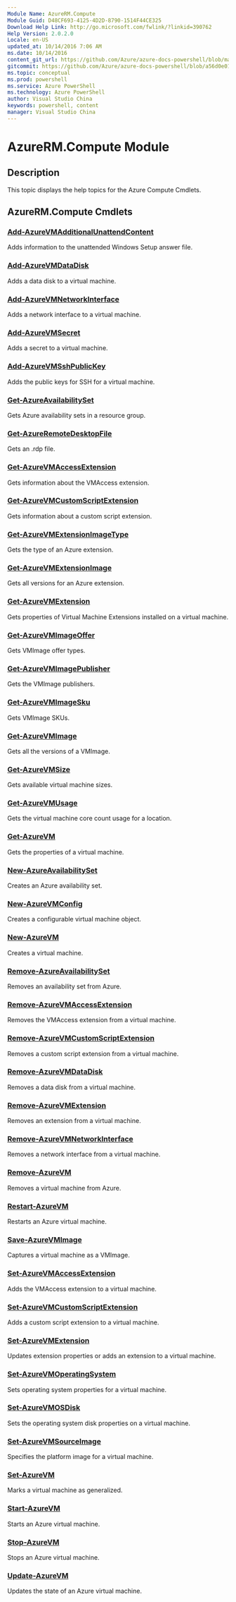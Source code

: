 ```yaml
---
Module Name: AzureRM.Compute
Module Guid: D48CF693-4125-4D2D-8790-1514F44CE325
Download Help Link: http://go.microsoft.com/fwlink/?linkid=390762
Help Version: 2.0.2.0
Locale: en-US
updated_at: 10/14/2016 7:06 AM
ms.date: 10/14/2016
content_git_url: https://github.com/Azure/azure-docs-powershell/blob/master/azureps-cmdlets-docs/ResourceManager/AzureRM.Compute/v0.9.8/CmdletMDs/AzureRM.Compute.md
gitcommit: https://github.com/Azure/azure-docs-powershell/blob/a56d0e01e65c2c33aa2af13dd29addc94ead6e88/azureps-cmdlets-docs/ResourceManager/AzureRM.Compute/v0.9.8/CmdletMDs/AzureRM.Compute.md
ms.topic: conceptual
ms.prod: powershell
ms.service: Azure PowerShell
ms.technology: Azure PowerShell
author: Visual Studio China
keywords: powershell, content
manager: Visual Studio China
---
```


# AzureRM.Compute Module
## Description
This topic displays the help topics for the Azure Compute Cmdlets.

## AzureRM.Compute Cmdlets
### [Add-AzureVMAdditionalUnattendContent](Add-AzureVMAdditionalUnattendContent.md)
Adds information to the unattended Windows Setup answer file.


### [Add-AzureVMDataDisk](Add-AzureVMDataDisk.md)
Adds a data disk to a virtual machine.


### [Add-AzureVMNetworkInterface](Add-AzureVMNetworkInterface.md)
Adds a network interface to a virtual machine.


### [Add-AzureVMSecret](Add-AzureVMSecret.md)
Adds a secret to a virtual machine.


### [Add-AzureVMSshPublicKey](Add-AzureVMSshPublicKey.md)
Adds the public keys for SSH for a virtual machine.


### [Get-AzureAvailabilitySet](Get-AzureAvailabilitySet.md)
Gets Azure availability sets in a resource group.


### [Get-AzureRemoteDesktopFile](Get-AzureRemoteDesktopFile.md)
Gets an .rdp file.


### [Get-AzureVMAccessExtension](Get-AzureVMAccessExtension.md)
Gets information about the VMAccess extension.


### [Get-AzureVMCustomScriptExtension](Get-AzureVMCustomScriptExtension.md)
Gets information about a custom script extension.

### [Get-AzureVMExtensionImageType](Get-AzureVMExtensionImageType.md)
Gets the type of an Azure extension.


### [Get-AzureVMExtensionImage](Get-AzureVMExtensionImage.md)
Gets all versions for an Azure extension.


### [Get-AzureVMExtension](Get-AzureVMExtension.md)
Gets properties of Virtual Machine Extensions installed on a virtual machine.

### [Get-AzureVMImageOffer](Get-AzureVMImageOffer.md)
Gets VMImage offer types.


### [Get-AzureVMImagePublisher](Get-AzureVMImagePublisher.md)
Gets the VMImage publishers.


### [Get-AzureVMImageSku](Get-AzureVMImageSku.md)
Gets VMImage SKUs.


### [Get-AzureVMImage](Get-AzureVMImage.md)
Gets all the versions of a VMImage.


### [Get-AzureVMSize](Get-AzureVMSize.md)
Gets available virtual machine sizes.


### [Get-AzureVMUsage](Get-AzureVMUsage.md)
Gets the virtual machine core count usage for a location.


### [Get-AzureVM](Get-AzureVM.md)
Gets the properties of a virtual machine.


### [New-AzureAvailabilitySet](New-AzureAvailabilitySet.md)
Creates an Azure availability set.


### [New-AzureVMConfig](New-AzureVMConfig.md)
Creates a configurable virtual machine object.


### [New-AzureVM](New-AzureVM.md)
Creates a virtual machine.


### [Remove-AzureAvailabilitySet](Remove-AzureAvailabilitySet.md)
Removes an availability set from Azure.


### [Remove-AzureVMAccessExtension](Remove-AzureVMAccessExtension.md)
Removes the VMAccess extension from a virtual machine.


### [Remove-AzureVMCustomScriptExtension](Remove-AzureVMCustomScriptExtension.md)
Removes a custom script extension from a virtual machine.


### [Remove-AzureVMDataDisk](Remove-AzureVMDataDisk.md)
Removes a data disk from a virtual machine.


### [Remove-AzureVMExtension](Remove-AzureVMExtension.md)
Removes an extension from a virtual machine.


### [Remove-AzureVMNetworkInterface](Remove-AzureVMNetworkInterface.md)
Removes a network interface from a virtual machine.


### [Remove-AzureVM](Remove-AzureVM.md)
Removes a virtual machine from Azure.


### [Restart-AzureVM](Restart-AzureVM.md)
Restarts an Azure virtual machine.


### [Save-AzureVMImage](Save-AzureVMImage.md)
Captures a virtual machine as a VMImage.


### [Set-AzureVMAccessExtension](Set-AzureVMAccessExtension.md)
Adds the VMAccess extension to a virtual machine.


### [Set-AzureVMCustomScriptExtension](Set-AzureVMCustomScriptExtension.md)
Adds a custom script extension to a virtual machine.


### [Set-AzureVMExtension](Set-AzureVMExtension.md)
Updates extension properties or adds an extension to a virtual machine.


### [Set-AzureVMOperatingSystem](Set-AzureVMOperatingSystem.md)
Sets operating system properties for a virtual machine.


### [Set-AzureVMOSDisk](Set-AzureVMOSDisk.md)
Sets the operating system disk properties on a virtual machine.


### [Set-AzureVMSourceImage](Set-AzureVMSourceImage.md)
Specifies the platform image for a virtual machine.


### [Set-AzureVM](Set-AzureVM.md)
Marks a virtual machine as generalized.


### [Start-AzureVM](Start-AzureVM.md)
Starts an Azure virtual machine.


### [Stop-AzureVM](Stop-AzureVM.md)
Stops an Azure virtual machine.


### [Update-AzureVM](Update-AzureVM.md)
Updates the state of an Azure virtual machine.



